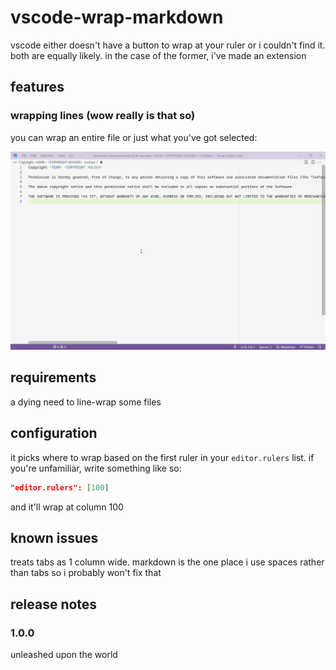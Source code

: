 # vscode-wrap-markdown

vscode either doesn't have a button to wrap at your ruler or i couldn't find it. both are equally
likely. in the case of the former, i've made an extension

## features

### wrapping lines (wow really is that so)

you can wrap an entire file or just what you've got selected:

![Wrapping selected lines, or entire files](docs/demo.gif)

## requirements

a dying need to line-wrap some files

## configuration

it picks where to wrap based on the first ruler in your `editor.rulers` list. if you're unfamiliar,
write something like so:

```json
"editor.rulers": [100]
```

and it'll wrap at column 100

## known issues

treats tabs as 1 column wide. markdown is the one place i use spaces rather than tabs so i probably
won't fix that

## release notes

### 1.0.0

unleashed upon the world
